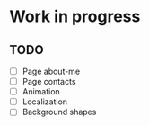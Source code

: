 # Work in progress #

## TODO ##
- [ ] Page about-me
- [ ] Page contacts
- [ ] Animation
- [ ] Localization
- [ ] Background shapes